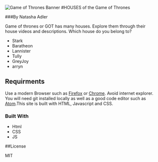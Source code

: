 ![Game of Thrones Banner](thronesBanner.jpg "GameofThronesBanner")
#HOUSES of the Game of Thrones

###By Natasha Adler

Game of thrones or GOT has many houses. Explore them through their house videos and descriptions. Which house do you belong to?

<ul>
<li>Stark</li>
<li>Baratheon</li>
<li>Lannister</li>
<li>Tully</li>
<li>GreyJoy</li>
<li>arryn</li>
</ul>

## Requirments

Use a modern Browser such as [Firefox](https://www.mozilla.org/en-CA/firefox/new/) or [Chrome](https://www.google.ca/chrome/?brand=CHBD&gclsrc=aw.ds&&gclid=CjwKCAjw29vsBRAuEiwA9s-0B6zIdw5_qV4ETvbcN4042nlkfk9YggWT_DI1vM4UH4vWB2I0pdWUdhoCBWoQAvD_BwE). Avoid internet explorer. You will need git installed locally as well as a good code editor such as [Atom](https://atom.io/).This site is built with HTML, Javascript and CSS.

### Built With

<ul>
	<li>Html</li>
	<li>CSS</li>
	<li>JS</li>
</ul>

##License

MIT
